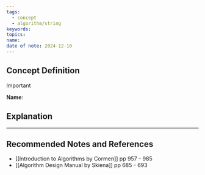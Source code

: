 ```yaml
---
tags:
  - concept
  - algorithm/string
keywords: 
topics: 
name: 
date of note: 2024-12-10
---
```


## Concept Definition

>[!important]
>**Name**: 



## Explanation





-----------
##  Recommended Notes and References


- [[Introduction to Algorithms by Cormen]] pp 957 - 985
- [[Algorithm Design Manual by Skiena]] pp 685 - 693